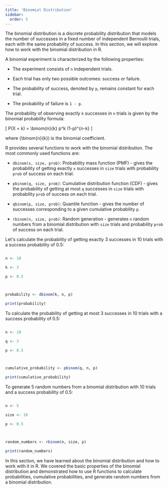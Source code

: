 ```yaml
---
title: 'Binomial Distribution'
sidebar:
  order: 5
---
```


 

The binomial distribution is a discrete probability distribution that models the number of successes in a fixed number of independent Bernoulli trials, each with the same probability of success. In this section, we will explore how to work with the binomial distribution in R.





A binomial experiment is characterized by the following properties:

- The experiment consists of `n` independent trials.

- Each trial has only two possible outcomes: success or failure.

- The probability of success, denoted by `p`, remains constant for each trial.

- The probability of failure is `1 - p`.



The probability of observing exactly `k` successes in `n` trials is given by the binomial probability formula:



\[ P(X = k) = \binom{n}{k} p^k (1-p)^{n-k} \]



where \(\binom{n}{k}\) is the binomial coefficient.





R provides several functions to work with the binomial distribution. The most commonly used functions are:



- `dbinom(x, size, prob)`: Probability mass function (PMF) - gives the probability of getting exactly `x` successes in `size` trials with probability `prob` of success on each trial.

- `pbinom(q, size, prob)`: Cumulative distribution function (CDF) - gives the probability of getting at most `q` successes in `size` trials with probability `prob` of success on each trial.

- `qbinom(p, size, prob)`: Quantile function - gives the number of successes corresponding to a given cumulative probability `p`.

- `rbinom(n, size, prob)`: Random generation - generates `n` random numbers from a binomial distribution with `size` trials and probability `prob` of success on each trial.





Let's calculate the probability of getting exactly 3 successes in 10 trials with a success probability of 0.5:



```r

n <- 10

k <- 3

p <- 0.5



probability <- dbinom(k, n, p)

print(probability)

```





To calculate the probability of getting at most 3 successes in 10 trials with a success probability of 0.5:



```r

n <- 10

q <- 3

p <- 0.5



cumulative_probability <- pbinom(q, n, p)

print(cumulative_probability)

```





To generate 5 random numbers from a binomial distribution with 10 trials and a success probability of 0.5:



```r

n <- 5

size <- 10

p <- 0.5



random_numbers <- rbinom(n, size, p)

print(random_numbers)

```





In this section, we have learned about the binomial distribution and how to work with it in R. We covered the basic properties of the binomial distribution and demonstrated how to use R functions to calculate probabilities, cumulative probabilities, and generate random numbers from a binomial distribution.
